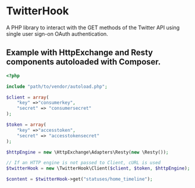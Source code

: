 # TwitterHook

A PHP library to interact with the GET methods of the Twitter API using single user sign-on OAuth authentication.

## Example with HttpExchange and Resty components autoloaded with Composer.

```php
<?php

include "path/to/vendor/autoload.php";

$client = array(
	"key" =>"consumerkey",
	"secret" => "consumersecret"
);

$token = array(
	"key" =>"accesstoken",
	"secret" => "accesstokensecret"
);

$httpEngine = new \HttpExchange\Adapters\Resty(new \Resty());

// If an HTTP engine is not passed to Client, cURL is used
$twitterHook = new \TwitterHook\Client($client, $token, $httpEngine);

$content = $twitterHook->get("statuses/home_timeline");

```